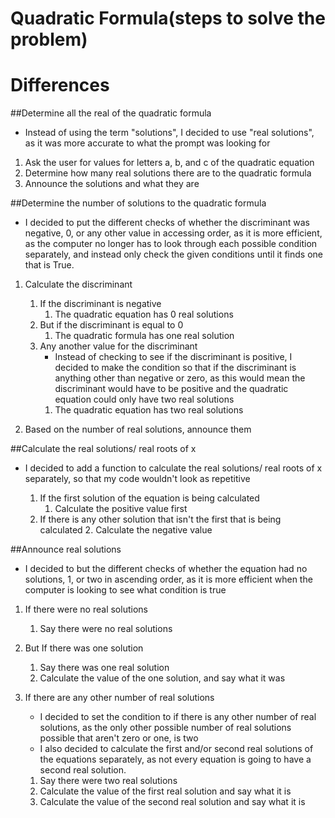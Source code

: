 # Quadratic Formula(steps to solve the problem)

# Differences

##Determine all the real of the quadratic formula
- Instead of using the term "solutions", I decided to use "real solutions", as it was more accurate to what the prompt was looking for
1. Ask the user for values for letters a, b, and c of the quadratic equation 
2. Determine how many real solutions there are to the quadratic formula
3. Announce the solutions and what they are

##Determine the number of solutions to the quadratic formula 
- I decided to put the different checks of whether the discriminant was negative, 0, or any other value in accessing order, as it is more efficient, as the computer no longer has to look through each possible condition separately, and instead only check the given conditions until it finds one that is True.
1. Calculate the discriminant 
    1. If the discriminant is negative
        1. The quadratic equation has 0 real solutions
    2. But if the discriminant is equal to 0
        1. The quadratic formula has one real solution
    3. Any another value for the discriminant 
		- Instead of checking to see if the discriminant is positive, I decided to make the condition so that if the discriminant is anything other than negative or zero, as this would mean the discriminant would have to be positive and the quadratic equation could only have two real solutions
        1. The quadratic equation has two real solutions  

2. Based on the number of real solutions, announce them 

##Calculate the real solutions/ real roots of x 
	
- I decided to add a function to calculate the real solutions/ real roots of x separately,
	so that my code wouldn't look as repetitive 

	1. If the first solution of the equation is being calculated
		1. Calculate the positive value first
	2. If there is any other solution that isn't the first that is being calculated
		2. Calculate the negative value 

##Announce real solutions

- I decided to but the different checks of whether the equation had no solutions, 1, or two in ascending order, as it is more efficient when the computer is looking to see what condition is true
1. If there were no real solutions
    1. Say there were no real solutions
2. But If there was one solution
    1. Say there was one real solution
    2.  Calculate the value of the one solution, and say what it was
3. If there are any other number of real solutions
	- I decided to set the condition to if there is any other number of real solutions, as the only other possible number of real solutions possible that aren't zero or one, is two
	- I also decided to calculate the first and/or second real solutions of the equations separately, as not every equation is going to have a second real solution.  

    1. Say there were two real solutions
    2. Calculate the value of the first real solution and say what it is
    3. Calculate the value of the second real solution and say what it is